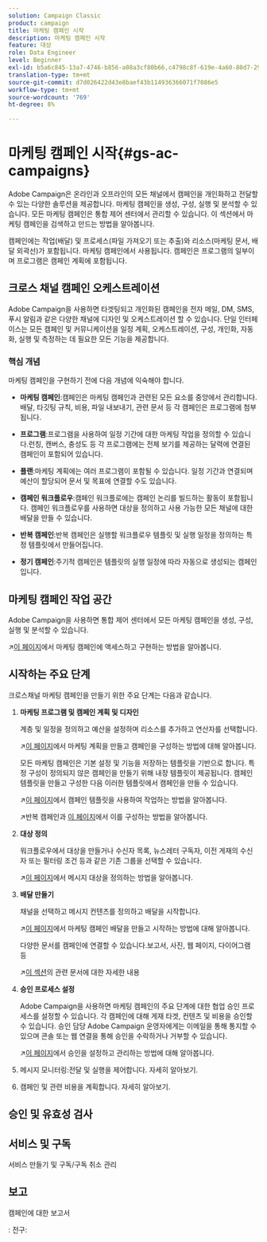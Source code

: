 ```yaml
---
solution: Campaign Classic
product: campaign
title: 마케팅 캠페인 시작
description: 마케팅 캠페인 시작
feature: 대상
role: Data Engineer
level: Beginner
exl-id: b5a6c845-13a7-4746-b856-a08a3cf80b66,c4798c8f-619e-4a60-80d7-29b9e4c61168
translation-type: tm+mt
source-git-commit: d7d026422d43e8baef43b114936366071f7086e5
workflow-type: tm+mt
source-wordcount: '769'
ht-degree: 8%

---
```


# 마케팅 캠페인 시작{#gs-ac-campaigns}

Adobe Campaign은 온라인과 오프라인의 모든 채널에서 캠페인을 개인화하고 전달할 수 있는 다양한 솔루션을 제공합니다. 마케팅 캠페인을 생성, 구성, 실행 및 분석할 수 있습니다. 모든 마케팅 캠페인은 통합 제어 센터에서 관리할 수 있습니다. 이 섹션에서 마케팅 캠페인을 검색하고 만드는 방법을 알아봅니다.

캠페인에는 작업(배달) 및 프로세스(파일 가져오기 또는 추출)와 리소스(마케팅 문서, 배달 외곽선)가 포함됩니다. 마케팅 캠페인에서 사용됩니다. 캠페인은 프로그램의 일부이며 프로그램은 캠페인 계획에 포함됩니다.

## 크로스 채널 캠페인 오케스트레이션

Adobe Campaign을 사용하면 타겟팅되고 개인화된 캠페인을 전자 메일, DM, SMS, 푸시 알림과 같은 다양한 채널에 디자인 및 오케스트레이션 할 수 있습니다. 단일 인터페이스는 모든 캠페인 및 커뮤니케이션을 일정 계획, 오케스트레이션, 구성, 개인화, 자동화, 실행 및 측정하는 데 필요한 모든 기능을 제공합니다.

### 핵심 개념

마케팅 캠페인을 구현하기 전에 다음 개념에 익숙해야 합니다.

* **마케팅 캠페인**:캠페인은 마케팅 캠페인과 관련된 모든 요소를 중앙에서 관리합니다.배달, 타깃팅 규칙, 비용, 파일 내보내기, 관련 문서 등 각 캠페인은 프로그램에 첨부됩니다.

* **프로그램**:프로그램을 사용하여 일정 기간에 대한 마케팅 작업을 정의할 수 있습니다.런칭, 캔버스, 충성도 등 각 프로그램에는 전체 보기를 제공하는 달력에 연결된 캠페인이 포함되어 있습니다.

* **플랜**:마케팅 계획에는 여러 프로그램이 포함될 수 있습니다. 일정 기간과 연결되며 예산이 할당되어 문서 및 목표에 연결할 수도 있습니다.

* **캠페인 워크플로우**:캠페인 워크플로에는 캠페인 논리를 빌드하는 활동이 포함됩니다. 캠페인 워크플로우를 사용하면 대상을 정의하고 사용 가능한 모든 채널에 대한 배달을 만들 수 있습니다.

* **반복 캠페인**:반복 캠페인은 실행할 워크플로우 템플릿 및 실행 일정을 정의하는 특정 템플릿에서 만들어집니다.

* **정기 캠페인**:주기적 캠페인은 템플릿의 실행 일정에 따라 자동으로 생성되는 캠페인입니다.

## 마케팅 캠페인 작업 공간

Adobe Campaign을 사용하면 통합 제어 센터에서 모든 마케팅 캠페인을 생성, 구성, 실행 및 분석할 수 있습니다.

:arrow_upper_right:[이 페이지](https://experienceleague.adobe.com/docs/campaign-classic/using/orchestrating-campaigns/about-marketing-campaigns/accessing-marketing-campaigns.html?lang=en#orchestrating-campaigns)에서 마케팅 캠페인에 액세스하고 구현하는 방법을 알아봅니다.


## 시작하는 주요 단계

크로스채널 마케팅 캠페인을 만들기 위한 주요 단계는 다음과 같습니다.

1. **마케팅 프로그램 및 캠페인 계획 및 디자인**

   계층 및 일정을 정의하고 예산을 설정하며 리소스를 추가하고 연산자를 선택합니다.

   :arrow_upper_right:[이 페이지](https://experienceleague.adobe.com/docs/campaign-classic/using/orchestrating-campaigns/orchestrate-campaigns/setting-up-marketing-campaigns.html?lang=en#creating-plan-and-program-hierarchy)에서 마케팅 계획을 만들고 캠페인을 구성하는 방법에 대해 알아봅니다.

   모든 마케팅 캠페인은 기본 설정 및 기능을 저장하는 템플릿을 기반으로 합니다. 특정 구성이 정의되지 않은 캠페인을 만들기 위해 내장 템플릿이 제공됩니다. 캠페인 템플릿을 만들고 구성한 다음 이러한 템플릿에서 캠페인을 만들 수 있습니다.

   :arrow_upper_right:[이 페이지](https://experienceleague.adobe.com/docs/campaign-classic/using/orchestrating-campaigns/orchestrate-campaigns/marketing-campaign-templates.html?lang=en#orchestrating-campaigns)에서 캠페인 템플릿을 사용하여 작업하는 방법을 알아봅니다.

   :arrow_upper_right:반복 캠페인과 [이 페이지](https://experienceleague.adobe.com/docs/campaign-classic/using/orchestrating-campaigns/orchestrate-campaigns/setting-up-marketing-campaigns.html?lang=en#recurring-and-periodic-campaigns)에서 이를 구성하는 방법을 알아봅니다.

1. **대상 정의**

   워크플로우에서 대상을 만들거나 수신자 목록, 뉴스레터 구독자, 이전 게재의 수신자 또는 필터링 조건 등과 같은 기존 그룹을 선택할 수 있습니다.

   :arrow_upper_right:[이 페이지](https://experienceleague.adobe.com/docs/campaign-classic/using/orchestrating-campaigns/orchestrate-campaigns/marketing-campaign-target.html?lang=en#orchestrating-campaigns)에서 메시지 대상을 정의하는 방법을 알아봅니다.

1. **배달 만들기**

   채널을 선택하고 메시지 컨텐츠를 정의하고 배달을 시작합니다.

   :arrow_upper_right:[이 페이지](https://experienceleague.adobe.com/docs/campaign-classic/using/orchestrating-campaigns/orchestrate-campaigns/marketing-campaign-deliveries.html?lang=en#creating-deliveries)에서 마케팅 캠페인 배달을 만들고 시작하는 방법에 대해 알아봅니다.

   다양한 문서를 캠페인에 연결할 수 있습니다.보고서, 사진, 웹 페이지, 다이어그램 등

   :arrow_upper_right:[이 섹션](https://experienceleague.adobe.com/docs/campaign-classic/using/orchestrating-campaigns/orchestrate-campaigns/marketing-campaign-assets.html?lang=en#adding-documents)의 관련 문서에 대한 자세한 내용

1. **승인 프로세스 설정**

   Adobe Campaign을 사용하면 마케팅 캠페인의 주요 단계에 대한 협업 승인 프로세스를 설정할 수 있습니다. 각 캠페인에 대해 게재 타겟, 컨텐츠 및 비용을 승인할 수 있습니다. 승인 담당 Adobe Campaign 운영자에게는 이메일을 통해 통지할 수 있으며 콘솔 또는 웹 연결을 통해 승인을 수락하거나 거부할 수 있습니다.

   :arrow_upper_right:[이 페이지](https://experienceleague.adobe.com/docs/campaign-classic/using/orchestrating-campaigns/orchestrate-campaigns/marketing-campaign-approval.html?lang=en#orchestrating-campaigns)에서 승인을 설정하고 관리하는 방법에 대해 알아봅니다.


1. 메시지 모니터링:전달 및 실행을 제어합니다. 자세히 알아보기.

1. 캠페인 및 관련 비용을 계획합니다. 자세히 알아보기.

## 승인 및 유효성 검사


## 서비스 및 구독

서비스 만들기 및 구독/구독 취소 관리

## 보고

캠페인에 대한 보고서

: 전구:
